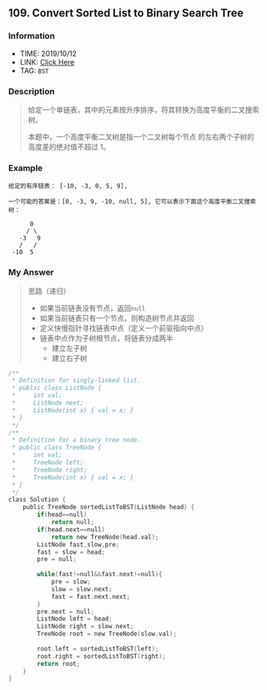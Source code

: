 ## 109. Convert Sorted List to Binary Search Tree

### Information
* TIME: 2019/10/12
* LINK: [Click Here](https://leetcode-cn.com/problems/convert-sorted-list-to-binary-search-tree/)
* TAG: `BST`

### Description
> 给定一个单链表，其中的元素按升序排序，将其转换为高度平衡的二叉搜索树。
>
> 本题中，一个高度平衡二叉树是指一个二叉树每个节点 的左右两个子树的高度差的绝对值不超过 1。

### Example
```text
给定的有序链表： [-10, -3, 0, 5, 9],

一个可能的答案是：[0, -3, 9, -10, null, 5], 它可以表示下面这个高度平衡二叉搜索树：

      0
     / \
   -3   9
   /   /
 -10  5

```

### My Answer
> 思路（递归）
>   * 如果当前链表没有节点，返回`null`
>   * 如果当前链表只有一个节点，则构造树节点并返回
>   * 定义快慢指针寻找链表中点（定义一个前驱指向中点）
>   * 链表中点作为子树根节点，将链表分成两半
>       * 建立左子树
>       * 建立右子树
```c
/**
 * Definition for singly-linked list.
 * public class ListNode {
 *     int val;
 *     ListNode next;
 *     ListNode(int x) { val = x; }
 * }
 */
/**
 * Definition for a binary tree node.
 * public class TreeNode {
 *     int val;
 *     TreeNode left;
 *     TreeNode right;
 *     TreeNode(int x) { val = x; }
 * }
 */
class Solution {
    public TreeNode sortedListToBST(ListNode head) {
        if(head==null)
            return null;
        if(head.next==null)
            return new TreeNode(head.val);
        ListNode fast,slow,pre;
        fast = slow = head;
        pre = null;
        
        while(fast!=null&&fast.next!=null){
            pre = slow;
            slow = slow.next;
            fast = fast.next.next;
        }
        pre.next = null;
        ListNode left = head;
        ListNode right = slow.next;
        TreeNode root = new TreeNode(slow.val);
        
        root.left = sortedListToBST(left);
        root.right = sortedListToBST(right);
        return root;
    }
}
```
